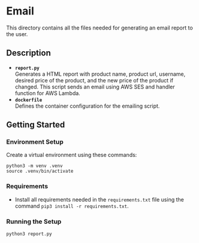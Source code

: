 # Email
This directory contains all the files needed for generating an email report to the user.

## Description
- **`report.py`**  
  Generates a HTML report with product name, product url, username, desired price of the product, and the new price of the product if changed. This script sends an email using AWS SES and handler function for AWS Lambda.
- **`dockerfile`**  
  Defines the container configuration for the emailing script.

## Getting Started

### Environment Setup
Create a virtual environment using these commands:
```
python3 -m venv .venv
source .venv/bin/activate
```

### Requirements
- Install all requirements needed in the `requirements.txt` file using the command `pip3 install -r requirements.txt`.

### Running the Setup
```py
python3 report.py
```